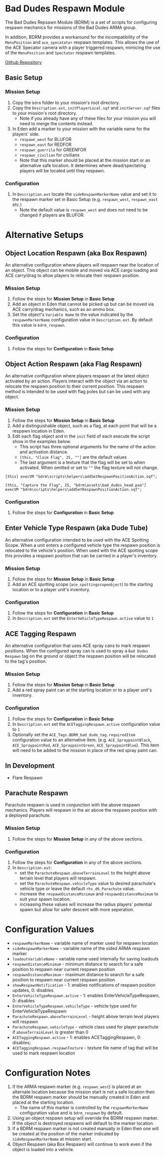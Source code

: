 # Bad Dudes Respawn Module

The Bad Dudes Repsawn Module (BDRM) is a set of scripts for configuring respawn mechanics for missions of the Bad Dudes ARMA group.

In addition, BDRM provides a workaround for the incompatibility of the `MenuPosition` and `ace_specatator` respawn templates. This allows the use of the ACE Specator camera with a player triggered respawn, mimicing the use of the `MenuPosition` and `Spectator` respawn templates.

[Github Repository](https://github.com/Oronar/bad-dudes-respawn-module)

## Basic Setup
### Mission Setup
1. Copy the `bdrm` folder to your mission's root directory.
2. Copy the `Description.ext`, `initPlayerLocal.sqf` and `initServer.sqf` files to your mission's root directory.
    * Note if you already have any of these files for your mission you will need to merge the contents instead.
3. In Eden add a marker to your mission with the variable name for the players' side.
    * `respawn_west` for BLUFOR
    * `respawn_east` for REDFOR
    * `respawn_guerrila` for GREENFOR
    * `respawn_civilian` for civilians
    * Note that this marker should be placed at the mission start or an alternative safe location. It determines where dead/spectating players will be located until they respawn.

### Configuration
1. In `Description.ext` locate the `sideRespawnMarkerName` value and set it to the respawn marker set in Basic Setup (e.g. `respawn_west`, `respawn_east` etc.)
    * Note the default value is `respawn_west` and does not need to be changed if players are BLUFOR.

# Alternative Setups

## Object Location Respawn (aka Box Respawn)
An alternative configuration where players will respawn near the location of an object. This object can be mobile and moved via ACE cargo loading and ACE carry/drag to allow players to relocate their respawn position.

### Mission Setup
1. Follow the steps for **Mission Setup** in **Basic Setup**
2. Add an object in Eden that cannot be picked up but can be moved via ACE carry/drag mechanics, such as an ammo box.
3. Set the object's `Variable Name` to the value indicated by the `respawnMarkerName` configuration value in `Description.ext`. By default this value is `bdrm_respawn`.

### Configuration
1. Follow the steps for **Configuration** in **Basic Setup**
  
## Object Action Respawn (aka Flag Respawn)  
An alternative configuration where players respawn at the latest object activated by an action. Players interact with the object via an action to relocate the respawn position to their current position. This respawn method is intended to be used with flag poles but can be used with any object.

### Mission Setup
1. Follow the steps for **Mission Setup** in **Basic Setup**
2. Add a distinguishable object, such as a flag, at each point that will be a respawn location in Eden.
3. Edit each flag object and in the `init` field of each execute the script show in the examples below.
    * This script has three optional arguments for the name of the action and activation distance.
    * `[this, "Claim Flag", 25, ""]` are the default values
    * The last argument is a texture that the flag will be set to when activated. When omitted or set to `""` the flag texture will not change.

```[this] execVM "bdrm\scripts\helpers\addSetRespawnPositionAction.sqf";```

```[this, "Capture the Flag", 25, "bdrm\assets\bad_dudes_head.paa"] execVM "bdrm\scripts\helpers\addSetRespawnPositionAction.sqf";```

### Configuration
1. Follow the steps for **Configuration** in **Basic Setup**

## Enter Vehicle Type Respawn (aka Dude Tube)
An alternative configuration intended to be used with the ACE Spotting Scope. When a unit enters a configured vehicle type the respawn position is relocated to the vehicle's position. When used with the ACE spotting scope this provides a respawn position that can be carried in a player's inventory.

### Mission Setup
1. Follow the steps for **Mission Setup** in **Basic Setup**
2. Add an ACE spotting scope (`ace_spottingscopeobject`) to the starting location or to a player unit's inventory.

### Configuration
1. Follow the steps for **Configuration** in **Basic Setup**
2. In `Description.ext` set the `EnterVehicleTypeRespawn.active` value to `1`

## ACE Tagging Respawn
An alternative configuration that uses ACE spray cans to mark respawn positions. When the configured spray can is used to spray a `Bad Dudes Respawn` tag on the ground or object the respawn position will be relocated to the tag's position.

### Mission Setup
1. Follow the steps for **Mission Setup** in **Basic Setup**
2. Add a red spray paint can at the starting location or to a player unit's inventory.

### Configuration
1. Follow the steps for **Configuration** in **Basic Setup**
2. In `Description.ext` set the `ACETaggingRespawn.active` configuration value to `1`
3. Optionally set the `ACE_Tags.BDRM_bad_dude_tag.requiredItem` configuration value to an alternative item. (e.g. `ACE_SpraypaintBlack`, `ACE_SpraypaintRed`, `ACE_SpraypaintGreen`, `ACE_SpraypaintBlue`). This item will need to be added to the mission in place of the red spray paint can.

## In Development
* Flare Respawn

## Parachute Respawn
Parachute respawn is used in conjunction with the above respawn mechanics. Players will respawn in the air above the respawn position with a deployed parachute.

### Mission Setup
1. Follow the steps for **Mission Setup** in any of the above sections.

### Configuration
1. Follow the steps for **Configuration** in any of the above sections.
2. In `Description.ext`:
    * set the `ParachuteRespawn.aboveTerrainLevel` to the height above terrain level that players will respawn.
    * set the `ParachuteRespawn.vehicleType` value to desired parachute's vehicle type or leave the default `rhs_d6_Parachute` value.
    * increase the `respawnDistanceMinimum` and `respawnDistanceMaximum` to suit your spawn location.
    * increasing these values will increase the radius players' potential spawn but allow for safer descent with more seperation.

# Configuration Values
* `respawnMarkerName` - variable name of marker used for respawn location
* `sideRespawnMarkerName` - variable name of the sided ARMA respawn marker
* `loadoutVariableName` - variable name used internally for saving loadouts
* `respawnDistanceMinimum` - minimum distance to search for a safe position to respawn near current respawn position
* `respawnDistanceMaximum` - maximum distance to search for a safe position to respawn near current respawn position
* `showRespawnNotification` - 1: enables notifications of respawn position updates, 0: disables
* `EnterVehicleTypeRespawn.active` - 1: enables EnterVehicleTypeRespawn, 0: disables
* `EnterVehicleTypeRespawn.vehicleType` - vehicle type used for EnterVehicleTypeRespawn
* `ParachuteRespawn.aboveTerrainLevel` - height above terrain level players will respawn
* `ParachuteRespawn.vehicleType` - vehicle class used for player parachute if `aboveTerrainLevel` is greater than 0
* `ACETaggingRespawn.active` - 1: enables ACETaggingRespawn, 0: disables;
* `ACETaggingRespawn.respawnTexture` - texture file name of tag that will be used to mark respawn location

# Configuration Notes
1. If the ARMA respawn marker (e.g. `respawn_west`) is placed at an alternate location because the mission start is not a safe location then the BDRM respawn marker should be manually created in Eden and placed at the starting location.
    * The name of this marker is controlled by the `respawnMarkerName` configuration value and is `bdrm_respawn` by default.
2. Using an object respawn setup will override the BDRM respawn marker. If the object is destroyed respawns will default to the marker location.
3. If a BDRM respawn marker is not created manually in Eden then one will be created at the position of the marker indicated by `sideRespawnMarkerName` at mission start.
4. Object Respawn (aka Box Respawn) will continue to work even if the object is loaded into a vehicle.
